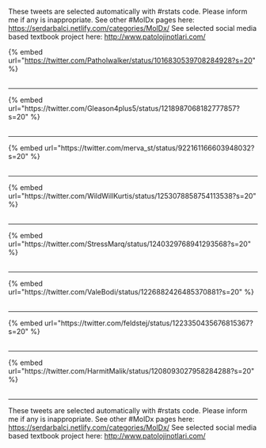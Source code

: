 

These tweets are selected automatically with #rstats code. Please inform me if any is inappropriate.
See other #MolDx pages here: https://serdarbalci.netlify.com/categories/MolDx/ 
See selected social media based textbook project here: http://www.patolojinotlari.com/

{% embed url="https://twitter.com/Patholwalker/status/1016830539708284928?s=20" %}<br>
<br>
<hr>
{% embed url="https://twitter.com/Gleason4plus5/status/1218987068182777857?s=20" %}<br>
<br>
<hr>
{% embed url="https://twitter.com/merva_st/status/922161166603948032?s=20" %}<br>
<br>
<hr>
{% embed url="https://twitter.com/WildWillKurtis/status/1253078858754113538?s=20" %}<br>
<br>
<hr>
{% embed url="https://twitter.com/StressMarq/status/1240329768941293568?s=20" %}<br>
<br>
<hr>
{% embed url="https://twitter.com/ValeBodi/status/1226882426485370881?s=20" %}<br>
<br>
<hr>
{% embed url="https://twitter.com/feldstej/status/1223350435676815367?s=20" %}<br>
<br>
<hr>
{% embed url="https://twitter.com/HarmitMalik/status/1208093027958284288?s=20" %}<br>
<br>
<hr>


These tweets are selected automatically with #rstats code. Please inform me if any is inappropriate.
See other #MolDx pages here: https://serdarbalci.netlify.com/categories/MolDx/ 
See selected social media based textbook project here: http://www.patolojinotlari.com/
